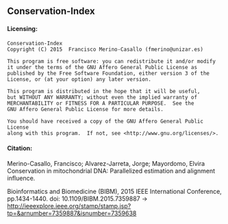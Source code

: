 ## Conservation-Index

#### Licensing:
    Conservation-Index
    Copyright (C) 2015  Francisco Merino-Casallo (fmerino@unizar.es)

    This program is free software: you can redistribute it and/or modify
    it under the terms of the GNU Affero General Public License as
    published by the Free Software Foundation, either version 3 of the
    License, or (at your option) any later version.

    This program is distributed in the hope that it will be useful,
    but WITHOUT ANY WARRANTY; without even the implied warranty of
    MERCHANTABILITY or FITNESS FOR A PARTICULAR PURPOSE.  See the
    GNU Affero General Public License for more details.

    You should have received a copy of the GNU Affero General Public License
    along with this program.  If not, see <http://www.gnu.org/licenses/>.

#### Citation:
Merino-Casallo, Francisco; Alvarez-Jarreta, Jorge; Mayordomo, Elvira
Conservation in mitochondrial DNA: Parallelized estimation and alignment influence.

Bioinformatics and Biomedicine (BIBM), 2015 IEEE International Conference, pp.1434-1440. doi: 10.1109/BIBM.2015.7359887 -> http://ieeexplore.ieee.org/stamp/stamp.jsp?tp=&arnumber=7359887&isnumber=7359638
 
